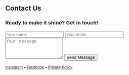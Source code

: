   <section id="contact" aria-label="Contact Form">
    <div class="container">
      <article>
        <hgroup>
          <h2>Contact Us</h2>
          <h3>Ready to make it shine? Get in touch!</h3>
        </hgroup>
        <form class="grid">
          <input type="text" id="name" name="name" placeholder="Your name" required>
          <input type="email" id="email" name="email" placeholder="Your email" required>
          <textarea id="message" name="message" placeholder="Your message" rows="4" required></textarea>
          <button type="submit" onclick="event.preventDefault()">Send Message</button>
        </form>
      </article>
    </div>
  </section>

  <footer class="container">
    <small>
      <a href="#">Instagram</a> • <a href="#">Facebook</a> • <a href="#">Privacy Policy</a>
    </small>
  </footer>
</body>

</html>
